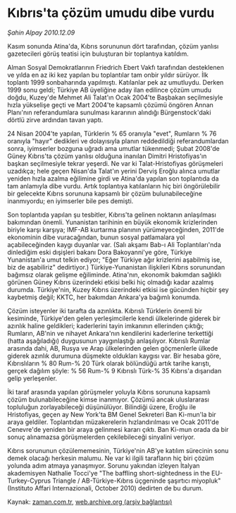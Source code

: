 # Kıbrıs'ta çözüm umudu dibe vurdu

*Şahin Alpay 2010.12.09*

<td class="columnist-detail">
<p>Kasım sonunda Atina'da, Kıbrıs sorununun dört tarafından, çözüm yanlısı gazetecileri görüş teatisi için buluşturan bir toplantıya katıldım.</p>
<p>
<div id="haberMetinDiv">
<p>Alman Sosyal Demokratlarının Friedrich Ebert Vakfı tarafından desteklenen ve yılda en az iki kez yapılan bu toplantılar tam onbir yıldır sürüyor. İlk toplantı 1999 sonbaharında yapılmıştı. Katılanlar pek az umutluydu. Derken 1999 sonu geldi; Türkiye AB üyeliğine aday ilan edilince çözüm umudu doğdu, Kuzey'de Mehmet Ali Talat'ın Ocak 2004'te Başbakan seçilmesiyle hızla yükselişe geçti ve Mart 2004'te kapsamlı çözümü öngören Annan Planı'nın referandumlara sunulması kararının alındığı Bürgenstock'daki dörtlü zirve ardından tavan yaptı.
<p>24 Nisan 2004'te yapılan, Türklerin % 65 oranıyla "evet", Rumların % 76 oranıyla "hayır" dedikleri ve dolayısıyla planın reddedildiği referandumlardan sonra, iyimserler bozguna uğradı ama umutlar tükenmedi; Şubat 2008'de Güney Kıbrıs'ta çözüm yanlısı olduğuna inanılan Dimitri Hristofiyas'ın başkan seçilmesiyle tekrar yeşerdi. Ne var ki Talat-Hristofiyas görüşmeleri uzadıkça; hele geçen Nisan'da Talat'ın yerini Derviş Eroğlu alınca umutlar yeniden hızla azalma eğilimine girdi ve Atina'da yapılan son toplantıda da tam anlamıyla dibe vurdu. Artık toplantıya katılanların hiç biri öngörülebilir bir gelecekte Kıbrıs sorununa kapsamlı bir çözüm bulunabileceğine inanmıyordu; en iyimserler bile pes demişti.
<p>Son toplantıda yapılan şu tesbitler, Kıbrıs'ta gelinen noktanın anlaşılması bakımından önemli. Yunanistan tarihinin en büyük ekonomik krizlerinden biriyle karşı karşıya; IMF-AB kurtarma planının yürümeyeceğinden, 2011'de ekonominin dibe vuracağından, bunun sosyal patlamalara yol açabileceğinden kaygı duyanlar var. (Salı akşamı Bab-ı Ali Toplantıları'nda dinlediğim eski dışişleri bakanı Dora Bakoyanni'ye göre, Türkiye Yunanistan'a umut telkin ediyor; "Eğer Türkiye ağır krizlerini aşabilmiş ise, biz de aşabiliriz" dedirtiyor.) Türkiye-Yunanistan ilişkileri Kıbrıs sorunundan bağımsız olarak gelişme eğiliminde. Atina'nın, ekonomik bakımdan sağlıklı görünen Güney Kıbrıs üzerindeki etkisi belki hiç olmadığı kadar azalmış durumda. Türkiye'nin, Kuzey Kıbrıs üzerindeki etkisi ise gücünden hiçbir şey kaybetmiş değil; KKTC, her bakımdan Ankara'ya bağımlı konumda.
<p>Çözüm isteyenler iki tarafta da azınlıkta. Kıbrıslı Türklerin önemli bir kesiminde, Türkiye'den gelen yerleşimcilerle kendi ülkelerinde giderek bir azınlık haline geldikleri; kaderlerini tayin imkanının ellerinden çıktığı; Rumların, AB'nin ve nihayet Ankara'nın kendilerini kaderlerine terkettiği (hatta aşağıladığı) duygusunun yaygınlaştığı anlaşılıyor. Kıbrıslı Rumlar arasında dahi, AB, Rusya ve Arap ülkelerinden gelen göçmenlerle ülkede giderek azınlık durumuna düşmekte oldukları kaygısı var. Bir hesaba göre, Kıbrıslıların % 80 Rum-% 20 Türk olarak bölündüğü artık tarihe karıştı, gerçek dağılım şöyle: % 56 Rum-% 9 Kıbrıslı Türk-% 35 Kıbrıs'a dışarıdan gelip yerleşenler.
<p>İki taraf arasında yapılan görüşmeler yoluyla Kıbrıs sorununa kapsamlı çözüm bulunabileceğine kimse inanmıyor. Çözümü ancak uluslararası topluluğun zorlayabileceği düşünülüyor. Bilindiği üzere, Eroğlu ile Hristofiyas, geçen ay New York'ta BM Genel Sekreteri Ban Ki-mun'la bir araya geldiler. Toplantıdan müzakerelerin hızlandırılması ve Ocak 2011'de Cenevre'de yeniden bir araya gelinmesi kararı çıktı. Ban Ki-mun orada da bir sonuç alınamazsa görüşmelerden çekilebileceği sinyalini veriyor.
<p>Kıbrıs sorununun çözülememesinin, Türkiye'nin AB'ye katılım sürecinin sonu demek olacağı herkesin malumu. Ne var ki ilgili tarafların hiç biri çözüm yolunda adım atmaya yanaşmıyor. Sorunu yakından izleyen İtalyan akademisyen Nathalie Tocci'ye "The baffling short-sightedness in the EU-Turkey-Cyprus Triangle / AB-Türkiye-Kıbrıs üçgeninde şaşırtıcı miyopluk" (Instituto Affari Internazionali, October 2010) dedirten de bu durum.</p></p></p></p></p></p></div>
</p>
<a href="http://web.archive.org/web/20101229024149/mailto:s.alpay@zaman.com.tr">
</a></td>

Kaynak: [zaman.com.tr](http://zaman.com.tr/yazar.do?yazino=1062680), [web.archive.org (arşiv bağlantısı)](http://web.archive.org/web/20101229024149/http://www.zaman.com.tr:80/yazar.do?yazino=1062680)
